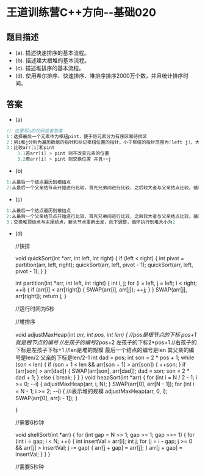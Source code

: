# 王道训练营C++方向--基础020

## 题目描述

- (a). 描述快速排序的基本流程。 
- (b). 描述建大根堆的基本流程。
- (c). 描述堆排序的基本流程。
- (d). 使用希尔排序、快速排序、堆排序排序2000万个数，并且统计排序时间。

## 答案

- (a)

```c
// 这里写a的代码或者答案
1：选择最后一个元素作为枢纽pint，便于将元素分为有序区和待排区
2：另i和j分别为遍历数组的指针和标记枢纽位置的指针，小于枢纽的指针范围为[left j]，大于枢纽的指针范围为[j i]
3：比较arr[i]和pint
    3.1若arr[i] > pint 则不改变元素的位置
    3.2若arr[i] > pint 则交换位置 并且++j
```

- (b)

```c
1:从最后一个结点遍历到根结点
2:从最后一个父亲结节点开始进行比较，首先兄弟间进行比较，之后较大者与父亲结点比较，循环比较到根结点
```

- (c)

```c
1:从最后一个结点遍历到根结点
2:从最后一个父亲结节点开始进行比较，首先兄弟间进行比较，之后较大者与父亲结点比较，循环比较到根结点
3：交换堆顶结点与末尾结点，新头节点重新出发，向下调整，循环执行到堆大小为2
```

- (d)

  //快排

  void quickSort(int *arr, int left, int right) {
  	if (left < right) {
  		int pivot = partition(arr, left, right);
  		quickSort(arr, left, pivot - 1);
  		quickSort(arr, left, pivot - 1);
  	}
  }

  int partition(int *arr, int left, int right) {
  	int i, j;
  	for (i = left, j = left; i < right; ++i) {
  		if (arr[i] < arr[right]) {
  			SWAP(arr[i], arr[j]);
  			++j;
  		}
  	}
  	SWAP(arr[j], arr[right]);
  	return j;
  }

  //运行时间为5秒

  //堆排序

  void adjustMaxHeap(int *arr, int pos, int len) {
  	//pos是根节点的下标 pos+1就是根节点的编号
  	//左孩子的编号2*pos+2 左孩子的下标2*pos+1
  	//右孩子的下标是左孩子下标+1
  	//len是堆的规模 最后一个结点的编号是len 其父亲的编号是len/2 父亲的下标是len/2-1
  	int dad = pos;
  	int son = 2 * pos + 1;
  	while (son < len) {
  		if (son + 1 < len && arr[son + 1] > arr[son]) {
  			++son;
  		}
  		if (arr[son] > arr[dad]) {
  			SWAP(arr[son], arr[dad]);
  			dad = son;
  			son = 2 * dad + 1;
  		}
  		else {
  			break;
  		}
  	}
  }
  void heapSort(int *arr) {
  	for (int i = N / 2 - 1; i >= 0; --i) {
  		adjustMaxHeap(arr, i, N);
  	}
  	SWAP(arr[0], arr[N - 1]);
  	for (int i = N - 1; i >= 2; --i) {
  		//i表示堆的规模
  		adjustMaxHeap(arr, 0, i);
  		SWAP(arr[0], arr[i - 1]);
  	}
  
  }
  
  //需要6秒钟
  
  void shellSort(int *arr) {
  	for (int gap = N >> 1; gap >= 1; gap >>= 1) {
  		for (int i = gap; i < N; ++i) {
  			int insertVal = arr[i];
  			int j;
  			for (j = i - gap; j >= 0 && arr[j] > insertVal; j -= gap) {
  				arr[j + gap] = arr[j];
  			}
  			arr[j + gap] = insertVal;
  		}
  	}
  }
  
  //需要5秒钟

